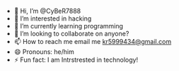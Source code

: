- 👋 Hi, I’m @CyBeR7888
- 👀 I’m interested in hacking
- 🌱 I’m currently learning programming
- 💞️ I’m looking to collaborate on anyone? 
- 📫 How to reach me email me kr5999434@gmail.com
- 😄 Pronouns: he/him
- ⚡ Fun fact: I am Intrstrested in technology! 

<!---
CyBeR7888/CyBeR7888 is a ✨ special ✨ repository because its `README.md` (this file) appears on your GitHub profile.
You can click the Preview link to take a look at your changes.
--->
